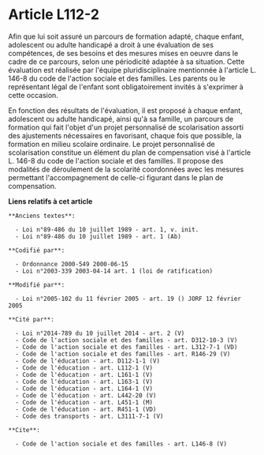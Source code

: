 # Article L112-2

Afin que lui soit assuré un parcours de formation adapté, chaque enfant, adolescent ou adulte handicapé a droit à une
évaluation de ses compétences, de ses besoins et des mesures mises en oeuvre dans le cadre de ce parcours, selon une
périodicité adaptée à sa situation. Cette évaluation est réalisée par l'équipe pluridisciplinaire mentionnée à l'article L.
146-8 du code de l'action sociale et des familles. Les parents ou le représentant légal de l'enfant sont obligatoirement
invités à s'exprimer à cette occasion. 

En fonction des résultats de l'évaluation, il est proposé à chaque enfant, adolescent ou adulte handicapé, ainsi qu'à sa
famille, un parcours de formation qui fait l'objet d'un projet personnalisé de scolarisation assorti des ajustements
nécessaires en favorisant, chaque fois que possible, la formation en milieu scolaire ordinaire. Le projet personnalisé de
scolarisation constitue un élément du plan de compensation visé à l'article L. 146-8 du code de l'action sociale et des
familles. Il propose des modalités de déroulement de la scolarité coordonnées avec les mesures permettant l'accompagnement de
celle-ci figurant dans le plan de compensation.

**Liens relatifs à cet article**

	**Anciens textes**:

	  - Loi n°89-486 du 10 juillet 1989 - art. 1, v. init.
	  - Loi n°89-486 du 10 juillet 1989 - art. 1 (Ab)

	**Codifié par**:

	  - Ordonnance 2000-549 2000-06-15
	  - Loi n°2003-339 2003-04-14 art. 1 (loi de ratification)

	**Modifié par**:

	  - Loi n°2005-102 du 11 février 2005 - art. 19 () JORF 12 février 2005

	**Cité par**:

	  - Loi n°2014-789 du 10 juillet 2014 - art. 2 (V)
	  - Code de l'action sociale et des familles - art. D312-10-3 (V)
	  - Code de l'action sociale et des familles - art. L312-7-1 (VD)
	  - Code de l'action sociale et des familles - art. R146-29 (V)
	  - Code de l'éducation - art. D112-1-1 (V)
	  - Code de l'éducation - art. L112-1 (V)
	  - Code de l'éducation - art. L161-1 (V)
	  - Code de l'éducation - art. L163-1 (V)
	  - Code de l'éducation - art. L164-1 (V)
	  - Code de l'éducation - art. L442-20 (V)
	  - Code de l'éducation - art. L451-1 (M)
	  - Code de l'éducation - art. R451-1 (VD)
	  - Code des transports - art. L3111-7-1 (V)

	**Cite**:

	  - Code de l'action sociale et des familles - art. L146-8 (V)
